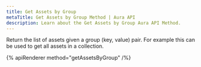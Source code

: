 ```yaml
---
title: Get Assets by Group
metaTitle: Get Assets by Group Method | Aura API
description: Learn about the Get Assets by Group Aura API Method.
---
```


Return the list of assets given a group (key, value) pair. For example this can be used to get all assets in a collection.

{% apiRenderer method="getAssetsByGroup" /%}